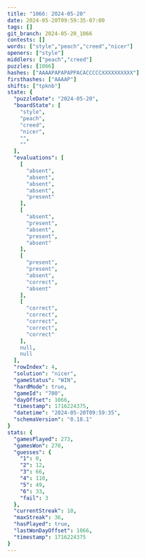 ```yaml
---
title: "1066: 2024-05-20"
date: 2024-05-20T09:59:35-07:00
tags: []
git_branch: 2024-05-20_1066
contests: []
words: ["style","peach","creed","nicer"]
openers: ["style"]
middlers: ["peach","creed"]
puzzles: [1066]
hashes: ["AAAAPAPAPAPPACACCCCCXXXXXXXXXX"]
firsthashes: ["AAAAP"]
shifts: ["tpknb"]
state: {
  "puzzleDate": "2024-05-20",
  "boardState": [
    "style",
    "peach",
    "creed",
    "nicer",
    "",
    ""
  ],
  "evaluations": [
    [
      "absent",
      "absent",
      "absent",
      "absent",
      "present"
    ],
    [
      "absent",
      "present",
      "absent",
      "present",
      "absent"
    ],
    [
      "present",
      "present",
      "absent",
      "correct",
      "absent"
    ],
    [
      "correct",
      "correct",
      "correct",
      "correct",
      "correct"
    ],
    null,
    null
  ],
  "rowIndex": 4,
  "solution": "nicer",
  "gameStatus": "WIN",
  "hardMode": true,
  "gameId": "700",
  "dayOffset": 1066,
  "timestamp": 1716224375,
  "datetime": "2024-05-20T09:59:35",
  "schemaVersion": "0.18.1"
}
stats: {
  "gamesPlayed": 273,
  "gamesWon": 270,
  "guesses": {
    "1": 0,
    "2": 12,
    "3": 66,
    "4": 110,
    "5": 49,
    "6": 33,
    "fail": 3
  },
  "currentStreak": 10,
  "maxStreak": 36,
  "hasPlayed": true,
  "lastWonDayOffset": 1066,
  "timestamp": 1716224375
}
---
```

<!-- more -->
